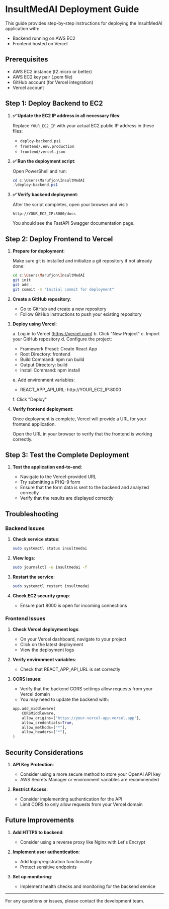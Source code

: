 # InsultMedAI Deployment Guide

This guide provides step-by-step instructions for deploying the InsultMedAI application with:
- Backend running on AWS EC2
- Frontend hosted on Vercel

## Prerequisites

- AWS EC2 instance (t2.micro or better)
- AWS EC2 key pair (.pem file)
- GitHub account (for Vercel integration)
- Vercel account

## Step 1: Deploy Backend to EC2

1. **✅ Update the EC2 IP address in all necessary files**:
   
   Replace `YOUR_EC2_IP` with your actual EC2 public IP address in these files:
   - `deploy-backend.ps1`
   - `frontend/.env.production`
   - `frontend/vercel.json`

2. **✅ Run the deployment script**:
   
   Open PowerShell and run:
   ```powershell
   cd c:\Users\Marufjon\InsultMedAI
   .\deploy-backend.ps1
   ```

3. **✅ Verify backend deployment**:
   
   After the script completes, open your browser and visit:
   ```
   http://YOUR_EC2_IP:8000/docs
   ```
   You should see the FastAPI Swagger documentation page.

## Step 2: Deploy Frontend to Vercel

1. **Prepare for deployment**:
   
   Make sure git is installed and initialize a git repository if not already done:
   ```bash
   cd c:\Users\Marufjon\InsultMedAI
   git init
   git add .
   git commit -m "Initial commit for deployment"
   ```

2. **Create a GitHub repository**:
   
   - Go to GitHub and create a new repository
   - Follow GitHub instructions to push your existing repository

3. **Deploy using Vercel**:
   
   a. Log in to Vercel (https://vercel.com)
   b. Click "New Project"
   c. Import your GitHub repository
   d. Configure the project:
      - Framework Preset: Create React App
      - Root Directory: frontend
      - Build Command: npm run build
      - Output Directory: build
      - Install Command: npm install
   
   e. Add environment variables:
      - REACT_APP_API_URL: http://YOUR_EC2_IP:8000
   
   f. Click "Deploy"

4. **Verify frontend deployment**:
   
   Once deployment is complete, Vercel will provide a URL for your frontend application.
   
   Open the URL in your browser to verify that the frontend is working correctly.

## Step 3: Test the Complete Deployment

1. **Test the application end-to-end**:
   
   - Navigate to the Vercel-provided URL
   - Try submitting a PHQ-9 form
   - Ensure that the form data is sent to the backend and analyzed correctly
   - Verify that the results are displayed correctly

## Troubleshooting

### Backend Issues

1. **Check service status**:
   ```bash
   sudo systemctl status insultmedai
   ```

2. **View logs**:
   ```bash
   sudo journalctl -u insultmedai -f
   ```

3. **Restart the service**:
   ```bash
   sudo systemctl restart insultmedai
   ```

4. **Check EC2 security group**:
   - Ensure port 8000 is open for incoming connections

### Frontend Issues

1. **Check Vercel deployment logs**:
   - On your Vercel dashboard, navigate to your project
   - Click on the latest deployment
   - View the deployment logs

2. **Verify environment variables**:
   - Check that REACT_APP_API_URL is set correctly

3. **CORS issues**:
   - Verify that the backend CORS settings allow requests from your Vercel domain
   - You may need to update the backend with:
   ```python
   app.add_middleware(
       CORSMiddleware,
       allow_origins=["https://your-vercel-app.vercel.app"],
       allow_credentials=True,
       allow_methods=["*"],
       allow_headers=["*"],
   )
   ```

## Security Considerations

1. **API Key Protection**:
   - Consider using a more secure method to store your OpenAI API key
   - AWS Secrets Manager or environment variables are recommended

2. **Restrict Access**:
   - Consider implementing authentication for the API
   - Limit CORS to only allow requests from your Vercel domain

## Future Improvements

1. **Add HTTPS to backend**:
   - Consider using a reverse proxy like Nginx with Let's Encrypt

2. **Implement user authentication**:
   - Add login/registration functionality
   - Protect sensitive endpoints

3. **Set up monitoring**:
   - Implement health checks and monitoring for the backend service

---

For any questions or issues, please contact the development team.
